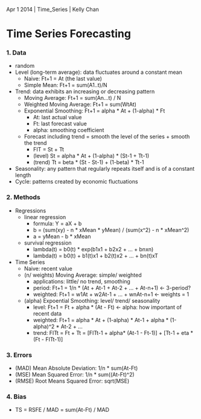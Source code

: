 Apr 1 2014 | Time_Series | Kelly Chan
# Time Series Forecasting

### 1. Data
- random
- Level (long-term average): data fluctuates around a constant mean
    - Naive: Ft+1 = At (the last value)
    - Simple Mean: Ft+1 = sum(A1..t)/N
- Trend: data exhibits an increasing or decreasing pattern
    - Moving Average: Ft+1 = sum(An...t) / N
    - Weighted Moving Average: Ft+1 = sum(WtAt)
    - Exponential Smoothing: Ft+1 = alpha * At + (1-alpha) * Ft 
        - At: last actual value
        - Ft: last forecast value
        - alpha: smoothing coefficient
    - Forecast including trend = smooth the level of the series + smooth the trend
        - FIT = St + Tt
        - (level) St = alpha * At + (1-alpha) * (St-1 + Tt-1)
        - (trend) Tt = beta * (St - St-1) + (1-beta) * Tt-1
- Seasonality: any pattern that regularly repeats itself and is of a constant length
- Cycle: patterns created by economic fluctuations 


### 2. Methods
- Regressions
    - linear regression
        - formula: Y = aX + b
        - b = (sum(xy) - n * xMean * yMean)  / (sum(x^2) - n * xMean^2)
        - a = yMean - b * xMean
    - survival regression
        - lambda(t) = b0(t) * exp(b1x1 + b2x2 + ... + bnxn)
        - lambda(t) = b0(t) + b1(t)x1 + b2(t)x2 + ... + bn(t)xT
- Time Series
    - Naive: recent value
    - (n/ weights) Moving Average: simple/ weighted
        - applications: little/ no trend, smoothing
        - period: Ft+1 = 1/n * (At + At-1 + At-2 + ... + At-n+1) <- 3-period?
        - weighted: Ft+1 = w1At + w2At-1 + ... + wnAt-n+1 <- weights = 1
    - (alpha) Expoential Smoothing: level/ trend/ seasonality
        - level: Ft+1 = Ft + alpha * (At - Ft) <- alpha: how important of recent data
        - weighted: Ft+1 = alpha * At + (1-alpha) * At-1 + alpha * (1-alpha)^2 * At-2 + ...
        - trend: FITt = Ft + Tt = [FITt-1 + alpha* (At-1 - Ft-1)] + [Tt-1 + eta * (Ft - FITt-1)]

### 3. Errors
- (MAD) Mean Absolute Deviation: 1/n * sum(At-Ft)
- (MSE) Mean Squared Error: 1/n * sum((At-Ft)^2)
- (RMSE) Root Means Squared Error: sqrt(MSE)

### 4. Bias
- TS = RSFE / MAD = sum(At-Ft) / MAD

